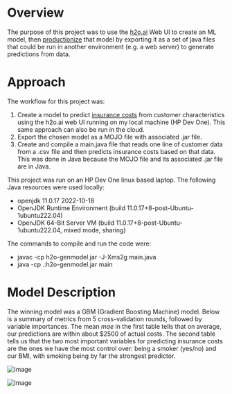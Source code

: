 # Overview

The purpose of this project was to use the [h2o.ai](https://docs.h2o.ai/h2o/latest-stable/h2o-docs/welcome.html#) Web UI to create an ML model, then [productionize](https://docs.h2o.ai/h2o/latest-stable/h2o-docs/productionizing.html?highlight=productionize) that model by exporting it as a set of java files that could be run in another environment (e.g. a web server) to generate predictions from data.

# Approach

The workflow for this project was:
1. Create a model to predict [insurance costs](https://github.com/stedy/Machine-Learning-with-R-datasets/blob/master/insurance.csv) from customer characteristics using the h2o.ai web UI running on my local machine (HP Dev One).  This same approach can also be run in the cloud.
2. Export the chosen model as a MOJO file with associated .jar file.
3. Create and compile a main.java file that reads one line of customer data from a .csv file and then predicts insurance costs based on that data.  This was done in Java because the MOJO file and its associated .jar file are in Java.

This project was run on an HP Dev One linux based laptop.  The following Java resources were used locally:

- openjdk 11.0.17 2022-10-18
- OpenJDK Runtime Environment (build 11.0.17+8-post-Ubuntu-1ubuntu222.04)
- OpenJDK 64-Bit Server VM (build 11.0.17+8-post-Ubuntu-1ubuntu222.04, mixed mode, sharing)

The commands to compile and run the code were:

- javac -cp h2o-genmodel.jar -J-Xms2g main.java
- java -cp .:h2o-genmodel.jar main

# Model Description

The winning model was a GBM (Gradient Boosting Machine) model.  Below is a summary of metrics from 5 cross-validation rounds, followed by variable importances.  The mean *mae* in the first table tells that on average, our predictions are within about $2500 of actual costs.  The second table tells us that the two most important variables for predicting insurance costs are the ones we have the most control over: being a smoker (yes/no) and our BMI, with smoking being by far the strongest predictor.

![image](https://user-images.githubusercontent.com/7217660/221303800-ace82286-4904-4774-b424-e9143ab621b4.png)

![image](https://user-images.githubusercontent.com/7217660/221304131-b8d4e5ae-47b3-4755-b002-bf7d8e3acefe.png)





